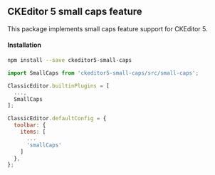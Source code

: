 ## CKEditor 5 small caps feature ##

This package implements small caps feature support for CKEditor 5.

#### Installation ####

```bash
npm install --save ckeditor5-small-caps
```

```javascript
import SmallCaps from 'ckeditor5-small-caps/src/small-caps';

ClassicEditor.builtinPlugins = [
  ...,
  SmallCaps
];

ClassicEditor.defaultConfig = {
  toolbar: {
    items: [
      ...
      'smallCaps'
    ]
  },
};
```